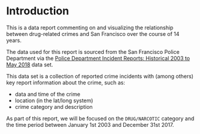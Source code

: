 # Introduction

This is a data report commenting on and visualizing the relationship between drug-related crimes and San Francisco over the course of 14 years. 

The data used for this report is sourced from the San Francisco Police Department via the [Police Department Incident Reports: Historical 2003 to May 2018](https://data.sfgov.org/Public-Safety/Police-Department-Incident-Reports-Historical-2003/tmnf-yvry) data set.

This data set is a collection of reported crime incidents with (among others) key report information about the crime, such as:
 - data and time of the crime
 - location (in the lat/long system)
 - crime category and description

 As part of this report, we will be focused on the `DRUG/NARCOTIC` category and the time period between January 1st 2003 and December 31st 2017.